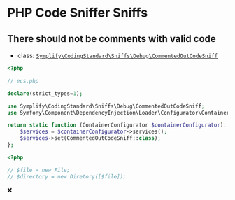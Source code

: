 # PHP Code Sniffer Sniffs

## There should not be comments with valid code

- class: [`Symplify\CodingStandard\Sniffs\Debug\CommentedOutCodeSniff`](src/Sniffs/Debug/CommentedOutCodeSniff.php)

```php
<?php

// ecs.php

declare(strict_types=1);

use Symplify\CodingStandard\Sniffs\Debug\CommentedOutCodeSniff;
use Symfony\Component\DependencyInjection\Loader\Configurator\ContainerConfigurator;

return static function (ContainerConfigurator $containerConfigurator): void {
    $services = $containerConfigurator->services();
    $services->set(CommentedOutCodeSniff::class);
};
```

```php
<?php

// $file = new File;
// $directory = new Diretory([$file]);
```

:x:
